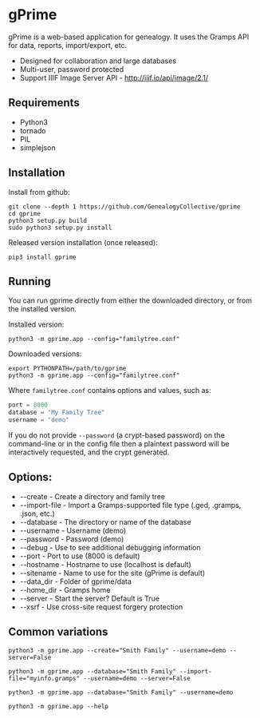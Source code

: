 # gPrime

gPrime is a web-based application for genealogy. It uses the Gramps API for data, reports, import/export, etc.

* Designed for collaboration and large databases
* Multi-user, password protected
* Support IIIF Image Server API - http://iiif.io/api/image/2.1/

Requirements
------------

* Python3
* tornado
* PIL
* simplejson

Installation
-------------

Install from github:

```shell
git clone --depth 1 https://github.com/GenealogyCollective/gprime
cd gprime
python3 setup.py build
sudo python3 setup.py install
```

Released version installation (once released):

```shell
pip3 install gprime
```

Running
-------

You can run gprime directly from either the downloaded directory, or from the installed version.

Installed version:

```shell
python3 -m gprime.app --config="familytree.conf"
```
Downloaded versions:

```shell
export PYTHONPATH=/path/to/gprime
python3 -m gprime.app --config="familytree.conf"
```

Where `familytree.conf` contains options and values, such as:

```python
port = 8000
database = "My Family Tree"
username = "demo"
```

If you do not provide `--password` (a crypt-based password) on the command-line or in the config file then a plaintext password will be interactively requested, and the crypt generated.

Options:
------------

* --create - Create a directory and family tree
* --import-file - Import a Gramps-supported file type (.ged, .gramps, .json, etc.)
* --database - The directory or name of the database
* --username - Username (demo)
* --password - Password (demo)
* --debug - Use to see additional debugging information
* --port - Port to use (8000 is default)
* --hostname - Hostname to use (localhost is default)
* --sitename - Name to use for the site (gPrime is default)
* --data_dir - Folder of gprime/data
* --home_dir - Gramps home
* --server - Start the server? Default is True
* --xsrf - Use cross-site request forgery protection

Common variations
-----------------

```shell
python3 -m gprime.app --create="Smith Family" --username=demo --server=False

python3 -m gprime.app --database="Smith Family" --import-file="myinfo.gramps" --username=demo --server=False

python3 -m gprime.app --database="Smith Family" --username=demo

python3 -m gprime.app --help
```
